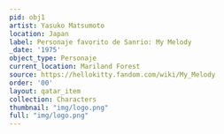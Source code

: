 ```yaml
---
pid: obj1
artist: Yasuko Matsumoto
location: Japan
label: Personaje favorito de Sanrio: My Melody
_date: '1975'
object_type: Personaje
current_location: Mariland Forest
source: https://hellokitty.fandom.com/wiki/My_Melody
order: '00'
layout: qatar_item
collection: Characters
thumbnail: "img/logo.png"
full: "img/logo.png"
---
```

